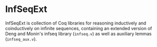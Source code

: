 # InfSeqExt
InfSeqExt is collection of Coq libraries for reasoning inductively and coinductively on infinite sequences, containing an extended version of Deng and Monin's infseq library (`infseq.v`) as well as auxiliary lemmas (`infseq_aux.v`).
